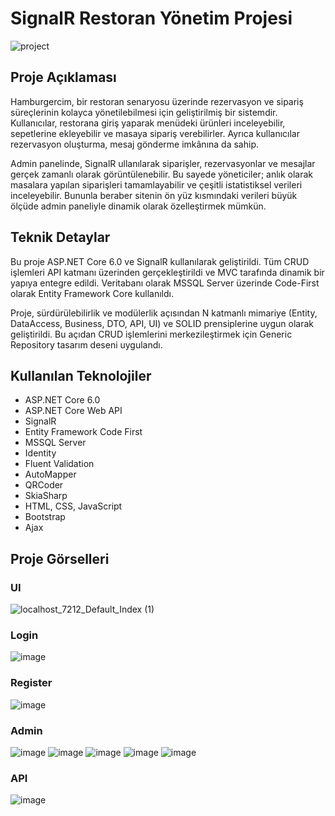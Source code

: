 # SignalR Restoran Yönetim Projesi
![project](https://github.com/user-attachments/assets/56f260b8-ed37-4059-8e94-e3f182b080bf)

## Proje Açıklaması
Hamburgercim, bir restoran senaryosu üzerinde rezervasyon ve sipariş süreçlerinin kolayca yönetilebilmesi için geliştirilmiş bir sistemdir. Kullanıcılar, restorana giriş yaparak menüdeki ürünleri inceleyebilir, sepetlerine ekleyebilir ve masaya sipariş verebilirler. Ayrıca kullanıcılar rezervasyon oluşturma, mesaj gönderme imkânına da sahip.

Admin panelinde, SignalR ullanılarak siparişler, rezervasyonlar ve mesajlar gerçek zamanlı olarak görüntülenebilir. Bu sayede yöneticiler; anlık olarak masalara yapılan siparişleri tamamlayabilir ve çeşitli istatistiksel verileri inceleyebilir. Bununla beraber sitenin ön yüz kısmındaki verileri büyük ölçüde admin paneliyle dinamik olarak özelleştirmek mümkün.
## Teknik Detaylar
Bu proje ASP.NET Core 6.0 ve SignalR kullanılarak geliştirildi. Tüm CRUD işlemleri API katmanı üzerinden gerçekleştirildi ve MVC tarafında dinamik bir yapıya entegre edildi. Veritabanı olarak MSSQL Server üzerinde Code-First olarak Entity Framework Core kullanıldı. 

Proje, sürdürülebilirlik ve modülerlik açısından N katmanlı mimariye (Entity, DataAccess, Business, DTO, API, UI) ve SOLID prensiplerine uygun olarak geliştirildi. Bu açıdan CRUD işlemlerini merkezileştirmek için Generic Repository tasarım deseni uygulandı. 
## Kullanılan Teknolojiler
<ul>
  <li>ASP.NET Core 6.0</li>
  <li>ASP.NET Core Web API</li>
   <li>SignalR</li>
   <li>Entity Framework Code First</li>
   <li>MSSQL Server</li>
   <li>Identity</li>
   <li>Fluent Validation</li>
  <li>AutoMapper</li>
    <li>QRCoder</li>
  <li>SkiaSharp</li>
    <li>HTML, CSS, JavaScript</li>
    <li>Bootstrap</li>
    <li>Ajax</li>
</ul>

## Proje Görselleri


### UI
![localhost_7212_Default_Index (1)](https://github.com/user-attachments/assets/cc219a9b-c2f8-4ff1-be1b-9b9871c5fb1e)

### Login
![image](https://github.com/user-attachments/assets/e93171e2-7a32-4999-a270-9b3119ab83b8)
### Register
![image](https://github.com/user-attachments/assets/089bc45f-4fa6-425f-a62c-346b97d2de7a)

### Admin
![image](https://github.com/user-attachments/assets/73786f50-a9ca-41ec-93c7-5c802fc749b7)
![image](https://github.com/user-attachments/assets/fbc53802-4a81-4ea9-bc3b-59d0f861108a)
![image](https://github.com/user-attachments/assets/ee98e5cf-1c60-4e16-a855-7dd4a8bcd950)
![image](https://github.com/user-attachments/assets/932de074-bb84-4ba2-ab9c-ccea2a6a5bbb)
![image](https://github.com/user-attachments/assets/b08847dd-ef26-42e8-af28-37a97e5a9606)

### API
![image](https://github.com/user-attachments/assets/f67a23af-275a-4049-879b-343fb39a5d19)

